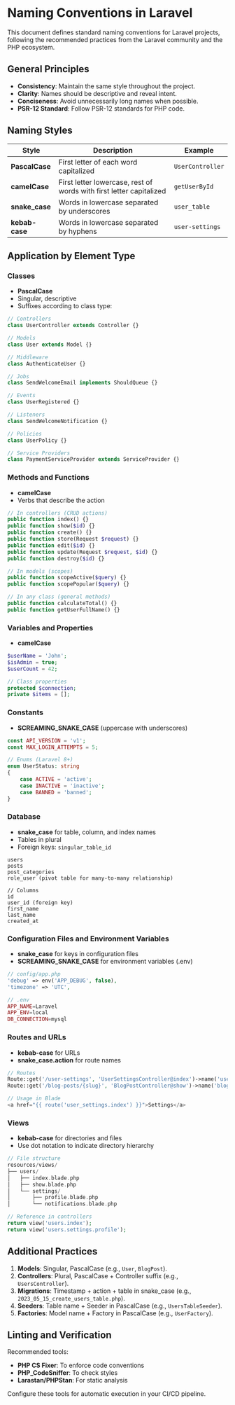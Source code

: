 # Naming Conventions in Laravel

This document defines standard naming conventions for Laravel projects, following the recommended practices from the Laravel community and the PHP ecosystem.

## General Principles

-   **Consistency**: Maintain the same style throughout the project.
-   **Clarity**: Names should be descriptive and reveal intent.
-   **Conciseness**: Avoid unnecessarily long names when possible.
-   **PSR-12 Standard**: Follow PSR-12 standards for PHP code.

## Naming Styles

| Style          | Description                                                         | Example          |
| -------------- | ------------------------------------------------------------------- | ---------------- |
| **PascalCase** | First letter of each word capitalized                               | `UserController` |
| **camelCase**  | First letter lowercase, rest of words with first letter capitalized | `getUserById`    |
| **snake_case** | Words in lowercase separated by underscores                         | `user_table`     |
| **kebab-case** | Words in lowercase separated by hyphens                             | `user-settings`  |

## Application by Element Type

### Classes

-   **PascalCase**
-   Singular, descriptive
-   Suffixes according to class type:

```php
// Controllers
class UserController extends Controller {}

// Models
class User extends Model {}

// Middleware
class AuthenticateUser {}

// Jobs
class SendWelcomeEmail implements ShouldQueue {}

// Events
class UserRegistered {}

// Listeners
class SendWelcomeNotification {}

// Policies
class UserPolicy {}

// Service Providers
class PaymentServiceProvider extends ServiceProvider {}
```

### Methods and Functions

-   **camelCase**
-   Verbs that describe the action

```php
// In controllers (CRUD actions)
public function index() {}
public function show($id) {}
public function create() {}
public function store(Request $request) {}
public function edit($id) {}
public function update(Request $request, $id) {}
public function destroy($id) {}

// In models (scopes)
public function scopeActive($query) {}
public function scopePopular($query) {}

// In any class (general methods)
public function calculateTotal() {}
public function getUserFullName() {}
```

### Variables and Properties

-   **camelCase**

```php
$userName = 'John';
$isAdmin = true;
$userCount = 42;

// Class properties
protected $connection;
private $items = [];
```

### Constants

-   **SCREAMING_SNAKE_CASE** (uppercase with underscores)

```php
const API_VERSION = 'v1';
const MAX_LOGIN_ATTEMPTS = 5;

// Enums (Laravel 8+)
enum UserStatus: string
{
    case ACTIVE = 'active';
    case INACTIVE = 'inactive';
    case BANNED = 'banned';
}
```

### Database

-   **snake_case** for table, column, and index names
-   Tables in plural
-   Foreign keys: `singular_table_id`

```
users
posts
post_categories
role_user (pivot table for many-to-many relationship)

// Columns
id
user_id (foreign key)
first_name
last_name
created_at
```

### Configuration Files and Environment Variables

-   **snake_case** for keys in configuration files
-   **SCREAMING_SNAKE_CASE** for environment variables (.env)

```php
// config/app.php
'debug' => env('APP_DEBUG', false),
'timezone' => 'UTC',

// .env
APP_NAME=Laravel
APP_ENV=local
DB_CONNECTION=mysql
```

### Routes and URLs

-   **kebab-case** for URLs
-   **snake_case.action** for route names

```php
// Routes
Route::get('/user-settings', 'UserSettingsController@index')->name('user_settings.index');
Route::get('/blog-posts/{slug}', 'BlogPostController@show')->name('blog_posts.show');

// Usage in Blade
<a href="{{ route('user_settings.index') }}">Settings</a>
```

### Views

-   **kebab-case** for directories and files
-   Use dot notation to indicate directory hierarchy

```php
// File structure
resources/views/
├── users/
│   ├── index.blade.php
│   ├── show.blade.php
│   └── settings/
│       ├── profile.blade.php
│       └── notifications.blade.php

// Reference in controllers
return view('users.index');
return view('users.settings.profile');
```

## Additional Practices

1. **Models**: Singular, PascalCase (e.g., `User`, `BlogPost`).
2. **Controllers**: Plural, PascalCase + Controller suffix (e.g., `UsersController`).
3. **Migrations**: Timestamp + action + table in snake_case (e.g., `2023_05_15_create_users_table.php`).
4. **Seeders**: Table name + Seeder in PascalCase (e.g., `UsersTableSeeder`).
5. **Factories**: Model name + Factory in PascalCase (e.g., `UserFactory`).

## Linting and Verification

Recommended tools:

-   **PHP CS Fixer**: To enforce code conventions
-   **PHP_CodeSniffer**: To check styles
-   **Larastan/PHPStan**: For static analysis

Configure these tools for automatic execution in your CI/CD pipeline.

